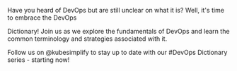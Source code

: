 Have you heard of DevOps but are still unclear on what it is? Well, it's time to embrace the DevOps

Dictionary! Join us as we explore the fundamentals of DevOps and learn the common terminology and strategies associated with it.

Follow us on @kubesimplify to stay up to date with our #DevOps Dictionary series - starting now!